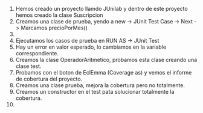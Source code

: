1. Hemos creado un proyecto llamdo JUnilab y dentro de este proyecto
hemos creado la clase Suscripcion
2. Creamos una clase de prueba, yendo a new -> JUnit Test Case -> Next -> Marcamos precioPorMes()
3.
4. Ejecutamos los casos de prueba en RUN AS -> JUnit Test
5. Hay un error en valor esperado, lo cambiamos en la variable correspondiente.
6. Creamos la clase OperadorAritmetico, probamos esta clase creando una clase test.
7. Probamos con el boton de EclEmma (Coverage as) y vemos el informe de cobertura del proyecto.
8. Creamos una clase prueba, mejora la cobertura pero no totalmente.
9. Creamos un constructor en el test pata solucionar totalmente la cobertura.
10.